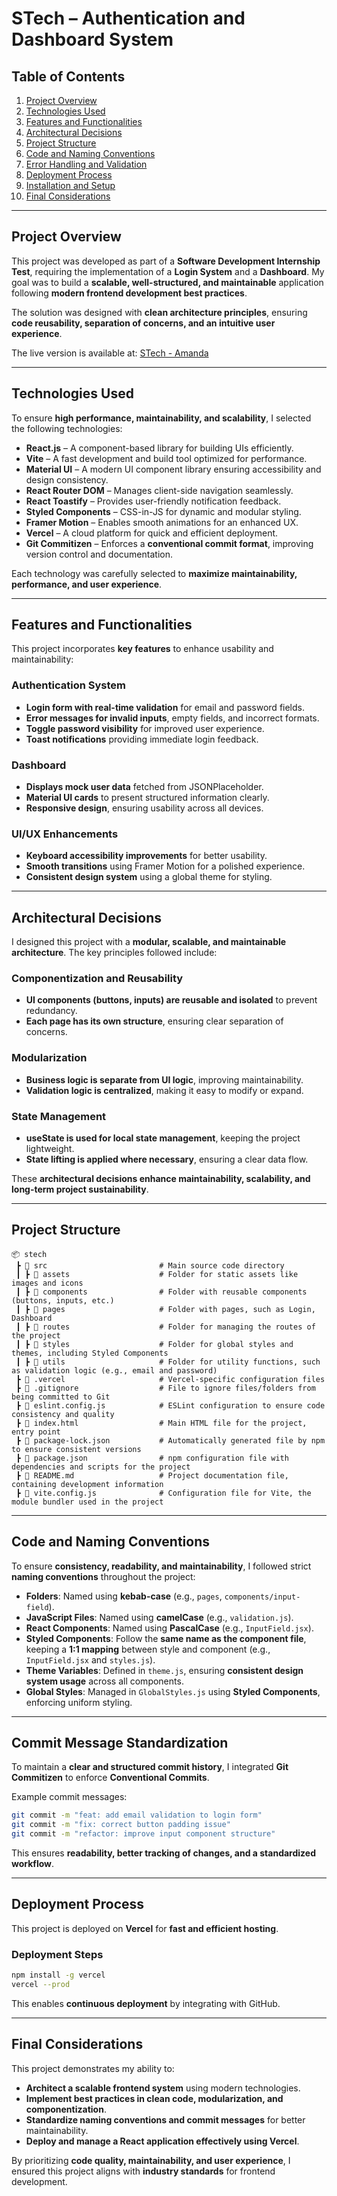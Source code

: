 # STech – Authentication and Dashboard System  

## Table of Contents  

1. [Project Overview](#project-overview)  
2. [Technologies Used](#technologies-used)  
3. [Features and Functionalities](#features-and-functionalities)  
4. [Architectural Decisions](#architectural-decisions)  
5. [Project Structure](#project-structure)  
6. [Code and Naming Conventions](#code-and-naming-conventions)  
7. [Error Handling and Validation](#error-handling-and-validation)  
8. [Deployment Process](#deployment-process)  
9. [Installation and Setup](#installation-and-setup)  
10. [Final Considerations](#final-considerations)  

---  

## Project Overview  

This project was developed as part of a **Software Development Internship Test**, requiring the implementation of a **Login System** and a **Dashboard**. My goal was to build a **scalable, well-structured, and maintainable** application following **modern frontend development best practices**.  

The solution was designed with **clean architecture principles**, ensuring **code reusability, separation of concerns, and an intuitive user experience**.  

The live version is available at: [STech - Amanda](https://stech-amanda.vercel.app/)  

---  

## Technologies Used  

To ensure **high performance, maintainability, and scalability**, I selected the following technologies:  

- **React.js** – A component-based library for building UIs efficiently.  
- **Vite** – A fast development and build tool optimized for performance.  
- **Material UI** – A modern UI component library ensuring accessibility and design consistency.  
- **React Router DOM** – Manages client-side navigation seamlessly.  
- **React Toastify** – Provides user-friendly notification feedback.  
- **Styled Components** – CSS-in-JS for dynamic and modular styling.  
- **Framer Motion** – Enables smooth animations for an enhanced UX.  
- **Vercel** – A cloud platform for quick and efficient deployment.  
- **Git Commitizen** – Enforces a **conventional commit format**, improving version control and documentation.  

Each technology was carefully selected to **maximize maintainability, performance, and user experience**.  

---  

## Features and Functionalities  

This project incorporates **key features** to enhance usability and maintainability:  

### Authentication System  
- **Login form with real-time validation** for email and password fields.  
- **Error messages for invalid inputs**, empty fields, and incorrect formats.  
- **Toggle password visibility** for improved user experience.  
- **Toast notifications** providing immediate login feedback.  

### Dashboard  
- **Displays mock user data** fetched from JSONPlaceholder.  
- **Material UI cards** to present structured information clearly.  
- **Responsive design**, ensuring usability across all devices.  

### UI/UX Enhancements  
- **Keyboard accessibility improvements** for better usability.  
- **Smooth transitions** using Framer Motion for a polished experience.  
- **Consistent design system** using a global theme for styling.  

---  

## Architectural Decisions  

I designed this project with a **modular, scalable, and maintainable architecture**. The key principles followed include:  

### Componentization and Reusability  
- **UI components (buttons, inputs) are reusable and isolated** to prevent redundancy.  
- **Each page has its own structure**, ensuring clear separation of concerns.  

### Modularization  
- **Business logic is separate from UI logic**, improving maintainability.  
- **Validation logic is centralized**, making it easy to modify or expand.  

### State Management  
- **useState is used for local state management**, keeping the project lightweight.  
- **State lifting is applied where necessary**, ensuring a clear data flow.  

These **architectural decisions enhance maintainability, scalability, and long-term project sustainability**.  

---  

## Project Structure  

```
📦 stech  
 ┣ 📂 src                         # Main source code directory  
 ┃ ┣ 📂 assets                    # Folder for static assets like images and icons  
 ┃ ┣ 📂 components                # Folder with reusable components (buttons, inputs, etc.)  
 ┃ ┣ 📂 pages                     # Folder with pages, such as Login, Dashboard  
 ┃ ┣ 📂 routes                    # Folder for managing the routes of the project  
 ┃ ┣ 📂 styles                    # Folder for global styles and themes, including Styled Components  
 ┃ ┣ 📂 utils                     # Folder for utility functions, such as validation logic (e.g., email and password)  
 ┣ 📂 .vercel                     # Vercel-specific configuration files  
 ┣ 📜 .gitignore                  # File to ignore files/folders from being committed to Git  
 ┣ 📜 eslint.config.js            # ESLint configuration to ensure code consistency and quality  
 ┣ 📜 index.html                  # Main HTML file for the project, entry point  
 ┣ 📜 package-lock.json           # Automatically generated file by npm to ensure consistent versions  
 ┣ 📜 package.json                # npm configuration file with dependencies and scripts for the project  
 ┣ 📜 README.md                   # Project documentation file, containing development information  
 ┣ 📜 vite.config.js              # Configuration file for Vite, the module bundler used in the project  
```  

---  

## Code and Naming Conventions  

To ensure **consistency, readability, and maintainability**, I followed strict **naming conventions** throughout the project:  

- **Folders**: Named using **kebab-case** (e.g., `pages`, `components/input-field`).  
- **JavaScript Files**: Named using **camelCase** (e.g., `validation.js`).  
- **React Components**: Named using **PascalCase** (e.g., `InputField.jsx`).  
- **Styled Components**: Follow the **same name as the component file**, keeping a **1:1 mapping** between style and component (e.g., `InputField.jsx` and `styles.js`).  
- **Theme Variables**: Defined in `theme.js`, ensuring **consistent design system usage** across all components.  
- **Global Styles**: Managed in `GlobalStyles.js` using **Styled Components**, enforcing uniform styling.  

---  

## Commit Message Standardization  

To maintain a **clear and structured commit history**, I integrated **Git Commitizen** to enforce **Conventional Commits**.  

Example commit messages:  
```sh  
git commit -m "feat: add email validation to login form"  
git commit -m "fix: correct button padding issue"  
git commit -m "refactor: improve input component structure"  
```  
This ensures **readability, better tracking of changes, and a standardized workflow**.  

---  

## Deployment Process  

This project is deployed on **Vercel** for **fast and efficient hosting**.  

### Deployment Steps  
```sh  
npm install -g vercel  
vercel --prod  
```  
This enables **continuous deployment** by integrating with GitHub.  

---  

## Final Considerations  

This project demonstrates my ability to:  
- **Architect a scalable frontend system** using modern technologies.  
- **Implement best practices in clean code, modularization, and componentization**.  
- **Standardize naming conventions and commit messages** for better maintainability.  
- **Deploy and manage a React application effectively using Vercel**.  

By prioritizing **code quality, maintainability, and user experience**, I ensured this project aligns with **industry standards** for frontend development.
